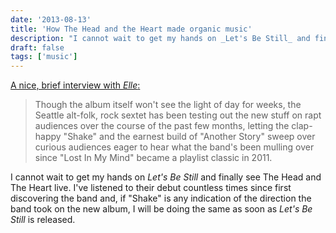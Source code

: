 ```yaml
---
date: '2013-08-13'
title: 'How The Head and the Heart made organic music'
description: "I cannot wait to get my hands on _Let's Be Still_ and finally see The Head and The Heart live."
draft: false
tags: ['music']
---
```


[A nice, brief interview with _Elle_:](http://www.elle.com/news/culture/the-head-and-the-heart-outside-lands-2013)

> Though the album itself won't see the light of day for weeks, the Seattle alt-folk, rock sextet has been testing out the new stuff on rapt audiences over the course of the past few months, letting the clap-happy "Shake" and the earnest build of "Another Story" sweep over curious audiences eager to hear what the band's been mulling over since "Lost In My Mind" became a playlist classic in 2011.

I cannot wait to get my hands on _Let's Be Still_ and finally see The Head and The Heart live.<!-- excerpt --> I've listened to their debut countless times since first discovering the band and, if "Shake" is any indication of the direction the band took on the new album, I will be doing the same as soon as _Let's Be Still_ is released.
